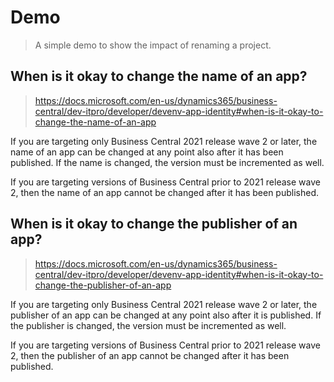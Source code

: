 # Demo

> A simple demo to show the impact of renaming a project.

## When is it okay to change the name of an app?

> https://docs.microsoft.com/en-us/dynamics365/business-central/dev-itpro/developer/devenv-app-identity#when-is-it-okay-to-change-the-name-of-an-app

If you are targeting only Business Central 2021 release wave 2 or later, the name of an app can be changed at any point also after it has been published. If the name is changed, the version must be incremented as well.

If you are targeting versions of Business Central prior to 2021 release wave 2, then the name of an app cannot be changed after it has been published.

## When is it okay to change the publisher of an app?

> https://docs.microsoft.com/en-us/dynamics365/business-central/dev-itpro/developer/devenv-app-identity#when-is-it-okay-to-change-the-publisher-of-an-app

If you are targeting only Business Central 2021 release wave 2 or later, the publisher of an app can be changed at any point also after it is published. If the publisher is changed, the version must be incremented as well.

If you are targeting versions of Business Central prior to 2021 release wave 2, then the publisher of an app cannot be changed after it has been published.
